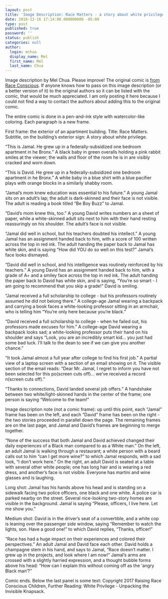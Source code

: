 ```yaml
---
layout: post
title: 'Image Description: Race Matters - a story about white privilege'
date: 2018-12-16 17:14:00.000000000 -05:00
type: post
published: true
password: ''
status: publish
categories: null
author:
  login: mchua
  display_name: Mel
  first_name: Mel
  last_name: Chua
---
```


Image description by Mel Chua. Please improve! The original comic is [from Race Conscious](http://www.raceconscious.org/2017/07/race-matters-story-white-privilege). If anyone knows how to pass on this image description (or a better version of it) to the original authors so it can be listed with the comic, that would be much appreciated. I am only posting it here because I could not find a way to contact the authors about adding this to the original comic.

The entire comic is done in a pen-and-ink style with watercolor-like coloring. Each paragraph is a new frame.

First frame: the exterior of an apartment building. Title: Race Matters. Subtitle, on the building’s exterior sign: A story about white privilege.

“This is Jamal. He grew up in a federally-subsidized one bedroom apartment in he Bronx.” A black baby in green overalls holding a pink rabbit smiles at the viewer; the walls and floor of the room he is in are visibly cracked and worn down.

“This is David. He grew up in a federally-subsidized one bedroom apartment in he Bronx.” A white baby in a blue shirt with a blue pacifier plays with orange blocks in a similarly shabby room.

“Jamal’s mom knew education was essential to his future.” A young Jamal sits on an adult’s lap; the adult is dark-skinned and their face is not visible. The adult is reading a book titled “Be Boy Buzz” to Jamal.

“David’s mom knew this, too.” A young David writes numbers an a sheet of paper, while a white-skinned adult sits next to him with their hand resting reassuringly on his shoulder. The adult’s face is not visible.

“Jamal did well in school, but his teachers doubted his intellect.” A young Jamal has an assignment handed back to him, with a score of 100 written across the top in red ink. The adult handing the paper back to Jamal has white skin, and is saying “How did YOU do so well on this test?” Jamal’s face looks dismayed.

“David did well in school, and his intelligence was routinely reinforced by his teachers.” A young David has an assignment handed back to him, with a grade of A+ and a smiley face across the top in red ink. The adult handing the paper back to David has white skin, and is saying, “You’re so smart - I am going to recommend that you skip a grade!” David is smiling.

“Jamal received a full scholarship to college - but his professors routinely assumed he did not belong there.” A college-age Jamal wearing a backpack and carrying a book faces a white-looking professor sitting in an armchair, who is telling him “You’re only here because you’re black.”

“David received a full scholarship to college - when he failed out, his professors made excuses for him.” A college-age David wearing a backpack looks sad; a white-looking professor puts their hand on his shoulder and says “Look, you are an incredibly smart kid... you just had some bad luck. I’ll talk to the dean to see if we can give you another chance.”

“It took Jamal almost a full year after college to find his first job.” A partial view of a laptop screen with a section of an email showing on it. The visible section of the email reads: “Dear Mr. Jamal, I regret to inform you have not been selected for this po(screen cuts off)... we’ve received a record n(screen cuts off).”

“Thanks to connections, David landed several job offers.” A handshake between two white/light-skinned hands in the center of the frame; one person is saying “Welcome to the team!”

Image description note (not a comic frame): up until this point, each “Jamal” frame has been on the left, and each “David” frame has been on the right - the two stories proceeded in parallel down the page. The remaining frames are on the last page, and Jamal and David’s frames are beginning to merge together.

“None of the success that both Jamal and David achieved changed their daily experiences of a Black man compared to as a White man.” On the left, an adult Jamal is walking through a restaurant; a white person with a beard calls out to him “can I get more wine?” to which Jamal responds, with a sad look, “I don’t work here.” On the right, an adult David is seated at a table with several other white people; one has long hair and is wearing a red dress, and another’s face is not visible. Everyone has martini and wine glasses and is laughing.

Long shot: Jamal has his hands above his head and is standing on a sidewalk facing two police officers, one black and one white. A police car is parked nearby on the street. Several nice-looking two-story homes are visible in the background. Jamal is saying “Please, officers, I live here. Let me show you.”

Medium shot: David is in the driver’s seat of a convertible, and a white cop is leaning over the passenger side window, saying “Remember to watch the lights, son. Have a good one!” to which David replies, “Thanks, officer!”

“Race has had a huge impact on their experiences and colored their perspectives.” An adult Jamal and David face each other. David holds a champagne stem in his hand, and says to Jamal, “Race doesn’t matter. I grew up in the projects, and look where I am now!” Jamal’s arms are crossed with a slightly harried expression, and a thought bubble forms above his head: “How can I explain this without coming off as the ‘angry Black man’?”

Comic ends. Below the last panel is some text: Copyright 2017 Raising Race Conscious Children, Further Reading: White Privilege - Unpacking the Invisible Knapsack.
